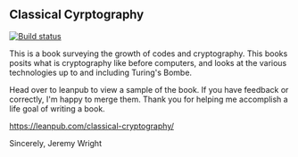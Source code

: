 Classical Cyrptography
----------------------
[![Build status](https://ci.appveyor.com/api/projects/status/x2mtvifyeji0e9eb?svg=true)](https://ci.appveyor.com/project/JeremyLWright/classical-encryption)

This is a book surveying the growth of codes and cryptography. This books
posits what is cryptography like before computers, and looks at the various
technologies up to and including Turing's Bombe. 

Head over to leanpub to view a sample of the book.  If you have feedback or
correctly, I'm happy to merge them. Thank you for helping me accomplish a life
goal of writing a book.

https://leanpub.com/classical-cryptography/

Sincerely,
Jeremy Wright
